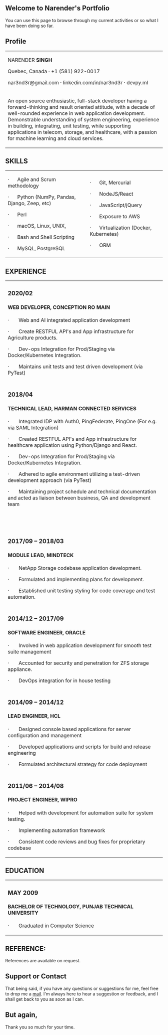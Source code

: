 ## Welcome to Narender's Portfolio

You can use this page to browse through my current activities or so what I have been doing so far.

## Profile
<html>
<table width="100%" cellspacing="0" cellpadding="0" id="header_table">
    <tbody>
        <tr>
            <td width="624">
                <p>NARENDER <strong>SINGH</strong></p>
                <p>Quebec, Canada &middot; +1 (581) 922-0017</p>
                <p>nar3nd3r@gmail.com&nbsp;&middot;&nbsp;linkedin.com/in/nar3nd3r&nbsp;&middot;&nbsp;devpy.ml</p>
            </td>
        </tr>
        <tr>
            <td width="624">
                <p>An open source enthusiastic, full-stack developer having a forward-thinking and result oriented attitude, with a decade of well-rounded experience in web application development.
Demonstrable understanding of system engineering, experience in building, integrating, unit testing, while supporting applications in telecom, storage, and healthcare, with a passion for machine learning and cloud services.</p>
            </td>
        </tr>
    </tbody>
</table>
<h2>SKILLS</h2>
<table width="100%" cellspacing="0" cellpadding="0" id="skills_table">
    <tbody>
        <tr>
            <td width="auto">
                <p>&middot;&nbsp;&nbsp;&nbsp;&nbsp;&nbsp; Agile and Scrum methodology</p>
                <p>&middot;&nbsp;&nbsp;&nbsp;&nbsp;&nbsp; Python (NumPy, Pandas, Django, Zeep, etc)</p>
                <p>&middot;&nbsp;&nbsp;&nbsp;&nbsp;&nbsp; Perl</p>
                <p>&middot;&nbsp;&nbsp;&nbsp;&nbsp;&nbsp; macOS, Linux, UNIX,</p>
                <p>&middot;&nbsp;&nbsp;&nbsp;&nbsp;&nbsp; Bash and Shell Scripting</p>
                <p>&middot;&nbsp;&nbsp;&nbsp;&nbsp;&nbsp; MySQL, PostgreSQL</p>
            </td>
            <td width="auto">
                <p>&middot;&nbsp;&nbsp;&nbsp;&nbsp;&nbsp; Git, Mercurial</p>
                <p>&middot;&nbsp;&nbsp;&nbsp;&nbsp;&nbsp; NodeJS/React</p>
                <p>&middot;&nbsp;&nbsp;&nbsp;&nbsp;&nbsp; JavaScript/jQuery</p>
                <p>&middot;&nbsp;&nbsp;&nbsp;&nbsp;&nbsp; Exposure to AWS</p>
                <p>&middot;&nbsp;&nbsp;&nbsp;&nbsp;&nbsp; Virtualization (Docker, Kubernetes)</p>
                <p>&middot;&nbsp;&nbsp;&nbsp;&nbsp;&nbsp; ORM</p>
            </td>
        </tr>
    </tbody>
</table>
<h2>EXPERIENCE</h2>
<table width="100%" cellspacing="0" cellpadding="0" id="experience_table">
    <tbody>
        <tr>
            <td width="100%">
                <h3>2020/02</h3>
                <h4>WEB DEVELOPER, <strong>CONCEPTION RO MAIN</strong></h4>
                <p>&middot;&nbsp;&nbsp;&nbsp;&nbsp;&nbsp;&nbsp; Web and AI integrated application development</p>
                <p>&middot;&nbsp;&nbsp;&nbsp;&nbsp;&nbsp;&nbsp; Create RESTFUL API's and App infrastructure for Agriculture products.</p>
                <p>&middot;&nbsp;&nbsp;&nbsp;&nbsp;&nbsp;&nbsp; Dev-ops Integration for Prod/Staging via Docker/Kubernetes Integration.</p>
                <p>&middot;&nbsp;&nbsp;&nbsp;&nbsp;&nbsp;&nbsp; Maintains unit tests and test driven development (via PyTest)</p>
            </td>
        </tr>
        <tr>
            <td width="100%">
                <h3>2018/04</h3>
                <h4>TECHNICAL LEAD, <strong>HARMAN CONNECTED SERVICES</strong></h4>
                <p>&middot;&nbsp;&nbsp;&nbsp;&nbsp;&nbsp;&nbsp; Integrated IDP with Auth0, PingFederate, PingOne (For e.g. via SAML Integration)</p>
                <p>&middot;&nbsp;&nbsp;&nbsp;&nbsp;&nbsp;&nbsp; Created RESTFUL API's and App infrastructure for healthcare application using Python/Django and React.</p>
                <p>&middot;&nbsp;&nbsp;&nbsp;&nbsp;&nbsp;&nbsp; Dev-ops Integration for Prod/Staging via Docker/Kubernetes Integration.</p>
                <p>&middot;&nbsp;&nbsp;&nbsp;&nbsp;&nbsp;&nbsp; Adhered to agile environment utilizing a test-driven development approach (via PyTest)</p>
                <p>&middot;&nbsp;&nbsp;&nbsp;&nbsp;&nbsp;&nbsp; Maintaining project schedule and technical documentation and acted as liaison between business, QA and
                development team</p>
            </td>
        </tr>
        <tr>
            <td width="100%">
                <h3>&nbsp;</h3>
                <h3>2017/09 &ndash; 2018/03</h3>
                <h4>MODULE LEAD, <strong>MINDTECK</strong></h4>
                <p>&middot;&nbsp;&nbsp;&nbsp;&nbsp;&nbsp;&nbsp; NetApp Storage codebase application development.</p>
                <p>&middot;&nbsp;&nbsp;&nbsp;&nbsp;&nbsp;&nbsp; Formulated and implementing plans for development.</p>
                <p>&middot;&nbsp;&nbsp;&nbsp;&nbsp;&nbsp;&nbsp; Established unit testing styling for code coverage and test automation.</p>
            </td>
        </tr>
        <tr>
            <td width="100%">
                <h3>2014/12 &ndash; 2017/09</h3>
                <h4>SOFTWARE ENGINEER, <strong>ORACLE</strong></h4>
                <p>&middot;&nbsp;&nbsp;&nbsp;&nbsp;&nbsp;&nbsp; Involved in web application development for smooth test suite management</p>
                <p>&middot;&nbsp;&nbsp;&nbsp;&nbsp;&nbsp;&nbsp; Accounted for security and penetration for ZFS storage appliance.</p>
                <p>&middot;&nbsp;&nbsp;&nbsp;&nbsp;&nbsp;&nbsp; DevOps integration for in house testing</p>
            </td>
        </tr>
        <tr>
            <td width="100%">
                <h3>2014/09 &ndash; 2014/12</h3>
                <h4>LEAD ENGINEER, <strong>HCL</strong></h4>
                <p>&middot;&nbsp;&nbsp;&nbsp;&nbsp;&nbsp;&nbsp; Designed console based applications for server configuration and management</p>
                <p>&middot;&nbsp;&nbsp;&nbsp;&nbsp;&nbsp;&nbsp; Developed applications and scripts for build and release engineering</p>
                <p>&middot;&nbsp;&nbsp;&nbsp;&nbsp;&nbsp;&nbsp; Formulated architectural strategy for code deployment</p>
            </td>
        </tr>
        <tr>
            <td width="100%">
                <h3>2011/06 &ndash; 2014/08</h3>
                <h4>PROJECT ENGINEER, <strong>WIPRO</strong></h4>
                <p>&middot;&nbsp;&nbsp;&nbsp;&nbsp;&nbsp;&nbsp; Helped with development for automation suite for system testing.</p>
                <p>&middot;&nbsp;&nbsp;&nbsp;&nbsp;&nbsp;&nbsp; Implementing automation framework</p>
                <p>&middot;&nbsp;&nbsp;&nbsp;&nbsp;&nbsp;&nbsp; Consistent code reviews and bug fixes for proprietary codebase</p>
            </td>
        </tr>
    </tbody>
</table>
<h2>EDUCATION</h2>
<table width="100%" cellspacing="0" cellpadding="0" id="education_table">
    <tbody>
        <tr>
            <td width="100%">
                <h3>MAY 2009</h3>
                <h4>BACHELOR OF TECHNOLOGY, PUNJAB TECHNICAL UNIVERSITY</h4>
                <p>&middot;&nbsp;&nbsp;&nbsp;&nbsp;&nbsp;&nbsp; Graduated in Computer Science</p>
            </td>
        </tr>
    </tbody>
</table>
<h2>REFERENCE:</h2>
<p>References are available on request.</p>
</html>

## Support or Contact

That being said, if you have any questions or suggestions for me, feel free to drop me a [mail](mailto:narender@unix.net). I'm always here to hear a suggestion or feedback, and I shall get back to you as soon as I can.


## But again,
Thank you so much for your time.
